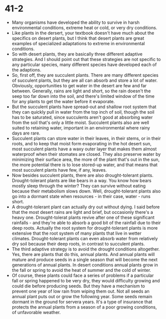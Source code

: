 # 41-2
+ Many organisms have developed the ability to survive in harsh environmental conditions, extreme heat or cold, or very dry conditions.
+ Like plants in the dersert, your textbook doesn't have much about the specifics on desert plants, but I think that desert plants are great examples of specialized adaptations to extreme in environmental conditions.
+ So with desert plants, they are basically three different adaptive strategies. And I should point out that these strategies are not specific to any particular species, many different species have developed each of the adaptions.
+ So, first off, they are succulent plants. There are many different species of succulent plants, but they are all can absorb and store a lot of water. Obviously, opportunities to get water in the desert are few and far between. Generally, rains are light and short, so the rain doesn't the seep too far down into the soil, and there's limited window of the time for any plants to get the water before it evaporate.
+ But the succulent plants have spread-out and shallow  root system that they can quickly pull in water from the top inch of soil, though the soil has to be saturated, since succulents aren't good at absorbing water from the soil that's only a little moist. Succulent plants also are well suited to retaining water, important in an environmental where rainy days are rare.
+ Succulent plants can store water in their leaves, in their stems, or in their roots, and to keep that moist form evaporating in the hot desert sun, most succulent plants have a waxy outer layer that makes them almost waterproof when their stomates are closed. They also preserve water by minimizing their surface area, the more of the plant that's out in the sun, the more potential there is to lose stored-up water, and that means that most succulent plants have few, if any, leaves.
+ Now besides succulent plants, there are also drought-tolerant plants. Drought-tolerant plants are like bears in a way. You know how bears mostly sleep through the winter? They can survive without eating because their metabolism slows down. Well, drought-tolerant plants also go into a dormant state when resources - in their case, water - runs short.
+ A drought-tolerant plant can actually dry out without dying. I said before that the most desert rains are light and brief, but occasionly there's a heavy one. Drought-tolerat plants revive after one of these significant rainfalls - and they're able to absorb a good bit of the rainfall due to their deep roots. Actually the root system for drought-tolerant plants is more extensive that the root system of many plants that live in wetter climates. Drought-tolerant plants can even absorb water from relatively dry soil because their deep roots, in contrast to succulent plants.
+ The third adaptive strategy is to avoid the drought conditions altogether. Yes, there are plants that do this, annual plants. And annual plants will mature and produce seeds in a single season that will become the next generations of annual plants. In desert conditions annual plants grow in the fall or spring to avoid the heat of summer and the cold of winter.
+ Of course, these plants could face a series of problems if a particular fall or spring happened to be very dry, they would difficulty growing and could die before producing seeds. But they have a mechanism to prevent one year of low rain from wiping them out. Not all seeds an annual plant puts out or grow the following year. Some seeds remain dormant in the ground for servera years. It's a type of insurance that protects the annual plants from a season of a poor growing conditions, of unfavorable weather. 